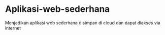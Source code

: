 # Aplikasi-web-sederhana
Menjadikan aplikasi web sederhana disimpan di cloud dan dapat diakses via internet
